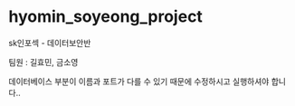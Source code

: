 # hyomin_soyeong_project

sk인포섹 - 데이터보안반

팀원 : 길효민, 금소영

데이터베이스 부분이 이름과 포트가 다를 수 있기 때문에 수정하시고 실행하셔야 합니다..
